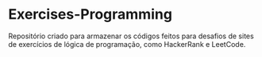 # Exercises-Programming
Repositório criado para armazenar os códigos feitos para desafios de sites de exercícios de lógica de programação, como HackerRank e LeetCode.
